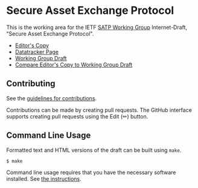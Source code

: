 # Secure Asset Exchange Protocol

This is the working area for the IETF [SATP Working Group](https://datatracker.ietf.org/wg/satp/documents/) Internet-Draft, "Secure Asset Exchange Protocol".

* [Editor's Copy](https://ietf-satp.github.io/draft-marstein-satp-asset-exchange/#go.draft-marstein-satp-asset-exchange.html)
* [Datatracker Page](https://datatracker.ietf.org/doc/draft-marstein-satp-asset-exchange)
* [Working Group Draft](https://datatracker.ietf.org/doc/html/draft-marstein-satp-asset-exchange)
* [Compare Editor's Copy to Working Group Draft](https://ietf-satp.github.io/draft-marstein-satp-asset-exchange/#go.draft-marstein-satp-asset-exchange.diff)


## Contributing

See the
[guidelines for contributions](https://github.com/ietf-satp/draft-marstein-satp-asset-exchange/blob/main/CONTRIBUTING.md).

Contributions can be made by creating pull requests.
The GitHub interface supports creating pull requests using the Edit (✏) button.


## Command Line Usage

Formatted text and HTML versions of the draft can be built using `make`.

```sh
$ make
```

Command line usage requires that you have the necessary software installed.  See
[the instructions](https://github.com/martinthomson/i-d-template/blob/main/doc/SETUP.md).

